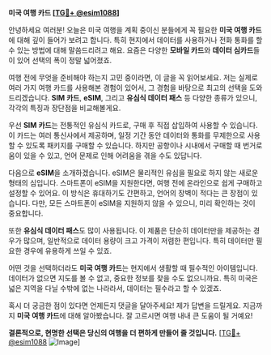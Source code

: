 **미국 여행 카드 [[TG💪+ @esim1088](https://t.me/s/esim1088)]**

안녕하세요 여러분! 오늘은 미국 여행을 계획 중이신 분들에게 꼭 필요한 **미국 여행 카드**에 대해 깊이 들어가 보려고 합니다. 특히 현지에서 데이터를 사용하거나 전화 통화를 할 수 있는 방법에 대해 말씀드리려고 해요. 요즘은 다양한 **모바일 카드**와 **데이터 심카드**들이 있어 선택의 폭이 정말 넓어졌죠. 

여행 전에 무엇을 준비해야 하는지 고민 중이라면, 이 글을 꼭 읽어보세요. 저는 실제로 여러 가지 여행 카드를 사용해본 경험이 있어서, 그 경험을 바탕으로 최고의 선택을 도와드리겠습니다. **SIM 카드**, **eSIM**, 그리고 **유심식 데이터 패스** 등 다양한 종류가 있으니, 각각의 특징과 장단점을 비교해볼게요.

우선 **SIM 카드**는 전통적인 유심식 카드로, 구매 후 직접 삽입하여 사용할 수 있습니다. 이 카드는 여러 통신사에서 제공하며, 일정 기간 동안 데이터와 통화를 무제한으로 사용할 수 있도록 패키지를 구매할 수 있습니다. 하지만 공항이나 시내에서 구매할 때 번거로움이 있을 수 있고, 언어 문제로 인해 어려움을 겪을 수도 있답니다.

다음으로 **eSIM**을 소개하겠습니다. eSIM은 물리적인 유심을 필요로 하지 않는 새로운 형태의 심입니다. 스마트폰이 eSIM을 지원한다면, 여행 전에 온라인으로 쉽게 구매하고 설정할 수 있어요. 이 방식은 휴대하기도 간편하고, 언어의 장벽이 적다는 큰 장점이 있습니다. 다만, 모든 스마트폰이 eSIM을 지원하지 않을 수 있으니, 미리 확인하는 것이 중요합니다.

또한 **유심식 데이터 패스**도 많이 사용됩니다. 이 제품은 단순히 데이터만을 제공하는 경우가 많으며, 일반적으로 데이터 용량이 크고 가격이 저렴한 편입니다. 특히 데이터만 필요한 경우에 유용하게 쓰일 수 있죠.

어떤 것을 선택하더라도 **미국 여행 카드**는 현지에서 생활할 때 필수적인 아이템입니다. 데이터가 없으면 지도를 볼 수 없고, 중요한 정보를 찾을 수도 없으니까요. 특히 미국은 넓은 지역을 다닐 수밖에 없는 나라라서, 데이터는 필수라고 할 수 있겠죠.

혹시 더 궁금한 점이 있다면 언제든지 댓글을 달아주세요! 제가 답변을 드릴게요. 지금까지 **미국 여행 카드**에 대해 알아봤습니다. 잘 고르시면 여행 내내 큰 도움이 될 거예요!

**결론적으로, 현명한 선택은 당신의 여행을 더 편하게 만들어 줄 것입니다.** [[TG💪+ @esim1088](https://t.me/s/esim1088) ![Image](https://i.postimg.cc/Y0z9fWf4/image.png)]